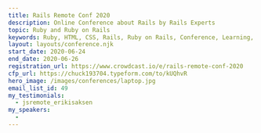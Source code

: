 ```yaml
---
title: Rails Remote Conf 2020
description: Online Conference about Rails by Rails Experts
topic: Ruby and Ruby on Rails
keywords: Ruby, HTML, CSS, Rails, Ruby on Rails, Conference, Learning, Keeping Current
layout: layouts/conference.njk
start_date: 2020-06-24
end_date: 2020-06-26
registration_url: https://www.crowdcast.io/e/rails-remote-conf-2020
cfp_url: https://chuck193704.typeform.com/to/kUQhvR
hero_image: /images/conferences/laptop.jpg
email_list_id: 49
my_testimonials:
  - jsremote_erikisaksen
my_speakers:
  - 
---
```


